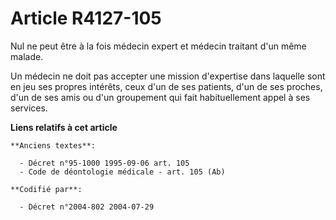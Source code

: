 # Article R4127-105

Nul ne peut être à la fois médecin expert et médecin traitant d'un même malade.

Un médecin ne doit pas accepter une mission d'expertise dans laquelle sont en jeu ses propres intérêts, ceux d'un de ses
patients, d'un de ses proches, d'un de ses amis ou d'un groupement qui fait habituellement appel à ses services.

**Liens relatifs à cet article**

	**Anciens textes**:

	  - Décret n°95-1000 1995-09-06 art. 105
	  - Code de déontologie médicale - art. 105 (Ab)

	**Codifié par**:

	  - Décret n°2004-802 2004-07-29
